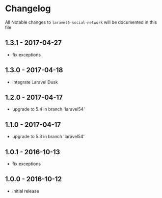 # Changelog

All Notable changes to `laravel5-social-network` will be documented in this file

## 1.3.1 - 2017-04-27

- fix exceptions

## 1.3.0 - 2017-04-18

- integrate Laravel Dusk

## 1.2.0 - 2017-04-17

- upgrade to 5.4 in branch 'laravel54'

## 1.1.0 - 2017-04-17

- upgrade to 5.3 in branch 'laravel54'

## 1.0.1 - 2016-10-13

- fix exceptions

## 1.0.0 - 2016-10-12

- initial release
